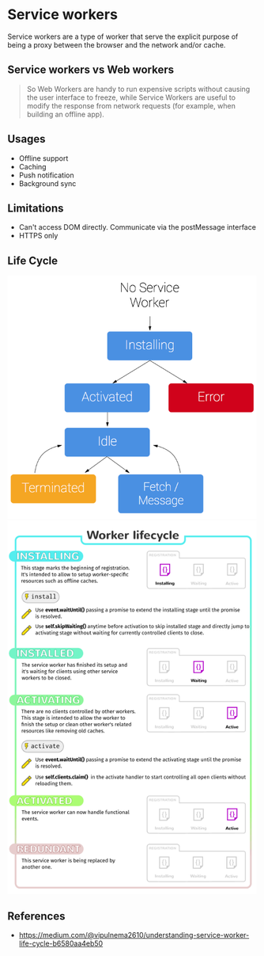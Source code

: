 # Service workers

Service workers are a type of worker that serve the explicit purpose of being a proxy between the browser and the network and/or cache.


## Service workers vs Web workers

> So Web Workers are handy to run expensive scripts without causing the user interface to freeze, while Service Workers are useful to modify the response from network requests (for example, when building an offline app).

## Usages

- Offline support
- Caching
- Push notification
- Background sync

## Limitations

- Can't access DOM directly. Communicate via the postMessage interface
- HTTPS only

## Life Cycle

![](./hinh/swLifeCycle.png)
![](./hinh/swLifeCycle2.png)

## References

- https://medium.com/@vipulnema2610/understanding-service-worker-life-cycle-b6580aa4eb50